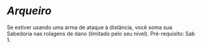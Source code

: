 # *Arqueiro*

Se estiver usando uma arma de ataque à distância, você soma sua Sabedoria nas rolagens de dano (limitado pelo seu nível). Pré-requisito: Sab 1.